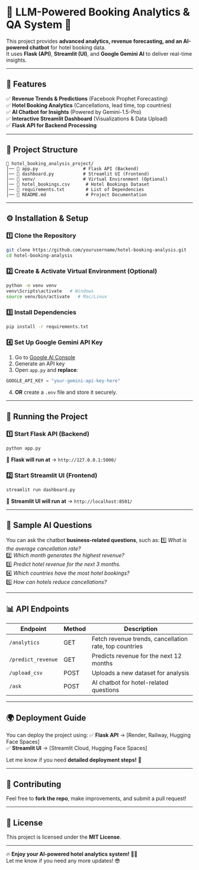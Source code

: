 # 🏨 LLM-Powered Booking Analytics & QA System 🚀

This project provides **advanced analytics, revenue forecasting, and an AI-powered chatbot** for hotel booking data.  
It uses **Flask (API)**, **Streamlit (UI)**, and **Google Gemini AI** to deliver real-time insights.  

---

## **🚀 Features**
✅ **Revenue Trends & Predictions** (Facebook Prophet Forecasting)  
✅ **Hotel Booking Analytics** (Cancellations, lead time, top countries)  
✅ **AI Chatbot for Insights** (Powered by Gemini-1.5-Pro)  
✅ **Interactive Streamlit Dashboard** (Visualizations & Data Upload)  
✅ **Flask API for Backend Processing**  

---

## **📂 Project Structure**
```
📂 hotel_booking_analysis_project/
│── 📄 app.py                 # Flask API (Backend)
│── 📄 dashboard.py           # Streamlit UI (Frontend)
│── 📂 venv/                  # Virtual Environment (Optional)
│── 📄 hotel_bookings.csv      # Hotel Bookings Dataset
│── 📄 requirements.txt        # List of Dependencies
│── 📄 README.md               # Project Documentation
```

---

## **⚙️ Installation & Setup**
### **1️⃣ Clone the Repository**
```bash
git clone https://github.com/yourusername/hotel-booking-analysis.git
cd hotel-booking-analysis
```

### **2️⃣ Create & Activate Virtual Environment (Optional)**
```bash
python -m venv venv
venv\Scripts\activate   # Windows
source venv/bin/activate   # Mac/Linux
```

### **3️⃣ Install Dependencies**
```bash
pip install -r requirements.txt
```

### **4️⃣ Set Up Google Gemini API Key**
1. Go to [Google AI Console](https://ai.google.dev/)  
2. Generate an API key  
3. Open `app.py` and **replace**:
```python
GOOGLE_API_KEY = "your-gemini-api-key-here"
```
4. **OR** create a `.env` file and store it securely.

---

## **🚀 Running the Project**
### **1️⃣ Start Flask API (Backend)**
```bash
python app.py
```
📌 **Flask will run at** → `http://127.0.0.1:5000/`

### **2️⃣ Start Streamlit UI (Frontend)**
```bash
streamlit run dashboard.py
```
📌 **Streamlit UI will run at** → `http://localhost:8501/`

---

## **🔮 Sample AI Questions**
You can ask the chatbot **business-related questions**, such as:
1️⃣ *What is the average cancellation rate?*  
2️⃣ *Which month generates the highest revenue?*  
3️⃣ *Predict hotel revenue for the next 3 months.*  
4️⃣ *Which countries have the most hotel bookings?*  
5️⃣ *How can hotels reduce cancellations?*  

---

## **📊 API Endpoints**
| Endpoint             | Method | Description |
|----------------------|--------|-------------|
| `/analytics`        | GET    | Fetch revenue trends, cancellation rate, top countries |
| `/predict_revenue`  | GET    | Predicts revenue for the next 12 months |
| `/upload_csv`       | POST   | Uploads a new dataset for analysis |
| `/ask`             | POST   | AI chatbot for hotel-related questions |

---

## **🌍 Deployment Guide**
You can deploy the project using:
✅ **Flask API** → [Render, Railway, Hugging Face Spaces]  
✅ **Streamlit UI** → [Streamlit Cloud, Hugging Face Spaces]  

Let me know if you need **detailed deployment steps!** 🚀

---

## **🤝 Contributing**
Feel free to **fork the repo**, make improvements, and submit a pull request!  

---

## **📜 License**
This project is licensed under the **MIT License**.  

---

🔥 **Enjoy your AI-powered hotel analytics system!** 🚀💪  
Let me know if you need any more updates! 😎
```
